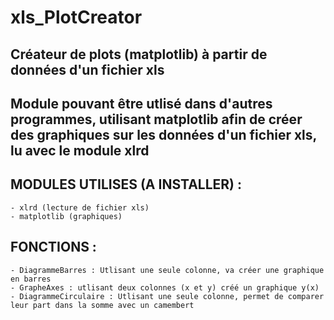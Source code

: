 # xls_PlotCreator
Créateur de plots (matplotlib) à partir de données d'un fichier xls
----------
Module pouvant être utlisé dans d'autres programmes, utilisant matplotlib afin de créer des graphiques sur les données d'un fichier xls, lu avec le module xlrd
----------
MODULES UTILISES (A INSTALLER) :
----------
    - xlrd (lecture de fichier xls)
    - matplotlib (graphiques)
FONCTIONS :
----------
    - DiagrammeBarres : Utlisant une seule colonne, va créer une graphique en barres
    - GrapheAxes : utlisant deux colonnes (x et y) créé un graphique y(x)
    - DiagrammeCirculaire : Utlisant une seule colonne, permet de comparer leur part dans la somme avec un camembert